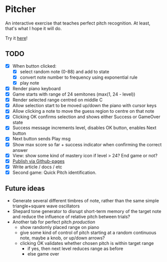 # Pitcher

An interactive exercise that teaches perfect pitch recognition. At least, that's what I hope it will do.

Try it [here](https://pitcher.overto.eu)!

## TODO
* [X] When button clicked:
  * [X] select random note (0-88) and add to state
  * [X] convert note number to frequency using exponential rule
  * [X] play note
* [X] Render piano keyboard
* [X] Game starts with range of 24 semitones (max(1, 24 - level))
* [X] Render selected range centred on middle C
* [X] Allow selection start to be moved up/down the piano with cursor keys
* [X] Allow clicking a note to move the guess region to centre on that note
* [X] Clicking OK confirms selection and shows either Success or GameOver state
* [X] Success message increments level, disables OK button, enables Next button
* [X] Next button sends Play msg
* [X] Show max score so far + success indicator when confirming the correct answer
* [X] View: show some kind of mastery icon if level > 24? End game or not?
* [X] [Publish via Github-pages](https://pitcher.overto.eu)
* [X] Write article / docs / etc
* [X] Second game: Quick Pitch identification.

## Future ideas
* Generate several different timbres of note, rather than the same simple triangle+square wave oscillators
* Shepard tone generator to disrupt short-term memory of the target note and reduce the influence of relative pitch between trials?
* Another tab for perfect pitch *production*
  * show randomly placed range on piano
  * give some kind of control of pitch starting at a random continuous note, maybe a knob, or up/down arrows?
  * clicking OK validates whether chosen pitch is within target range
    * if yes, then next level reduces range as before
    * else game over
